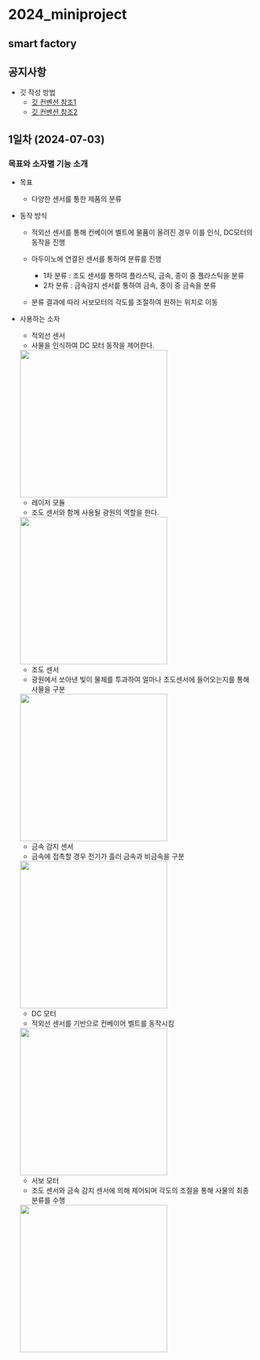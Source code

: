 # 2024_miniproject
  ## smart factory

## 공지사항
- 깃 작성 방법
  - [깃 컨벤션 참조1](https://velog.io/@shin6403/Git-git-%EC%BB%A4%EB%B0%8B-%EC%BB%A8%EB%B2%A4%EC%85%98-%EC%84%A4%EC%A0%95%ED%95%98%EA%B8%B0)
  - [깃 컨벤션 참조2](https://hyunjun.kr/21)

## 1일차 (2024-07-03)
### 목표와 소자별 기능 소개
- 목표 
  - 다양한 센서를 통한 제품의 분류

- 동작 방식
  - 적외선 센서를 통해 컨베이어 벨트에 물품이 올려진 경우 이를 인식, DC모터의 동작을 진행
  
  - 아두이노에 연결된 센서를 통하여 분류를 진행
    - 1차 분류 : 조도 센서를 통하여 플라스틱, 금속, 종이 중 플라스틱을 분류
    - 2차 분류 : 금속감지 센서릍 통하여 금속, 종이 중 금속을 분류

  - 분류 결과에 따라 서보모터의 각도를 조절하여 원하는 위치로 이동

- 사용하는 소자
  - 적외선 센서
  * 사물을 인식하여 DC 모터 동작을 제어한다.
  <img src="https://raw.githubusercontent.com/c9yu/Smart-Factory/dev/imgs/img001.jpg"  width="300" height="300"/>  


  - 레이저 모듈
  * 조도 센서와 함께 사용될 광원의 역할을 한다.
  <img src="https://raw.githubusercontent.com/c9yu/Smart-Factory/dev/imgs/img003.jpg"  width="300" height="300"/>   


  - 조도 센서
  * 광원에서 쏘아낸 빛이 물체를 투과하여 얼마나 조도센서에 들어오는지를 통해 사물을 구분
  <img src="https://raw.githubusercontent.com/c9yu/Smart-Factory/dev/imgs/img002.jpg"  width="300" height="300"/>   


  - 금속 감지 센서
  * 금속에 접촉할 경우 전기가 흘러 금속과 비금속을 구분
  <img src="https://raw.githubusercontent.com/c9yu/Smart-Factory/dev/imgs/img004.jpg"  width="300" height="300"/>   


  - DC 모터
  * 적외선 센서를 기반으로 컨베이어 벨트를 동작시킴
  <img src="https://raw.githubusercontent.com/c9yu/Smart-Factory/dev/imgs/img005.jpg"  width="300" height="300"/>   


  - 서보 모터
  * 조도 센서와 금속 감지 센서에 의해 제어되며 각도의 조절을 통해 사물의 최종 분류를 수행
  <img src="https://raw.githubusercontent.com/c9yu/Smart-Factory/dev/imgs/img006.jpg"  width="300" height="300"/>   

